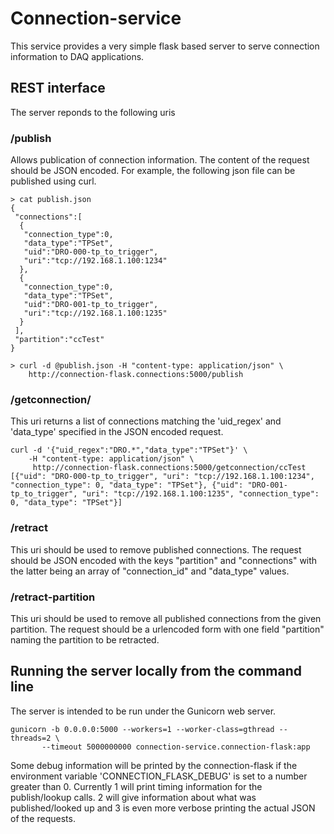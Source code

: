 # Connection-service

 This service provides a very simple flask based
server to serve connection information to DAQ applications.


## REST interface

  The server reponds to the following uris

### /publish
 Allows publication of connection information. The content of the
 request should be JSON encoded. For example, the following json file
 can be published using curl.

```
> cat publish.json
{
 "connections":[
  {
   "connection_type":0,
   "data_type":"TPSet",
   "uid":"DRO-000-tp_to_trigger",
   "uri":"tcp://192.168.1.100:1234"
  },
  {
   "connection_type":0,
   "data_type":"TPSet",
   "uid":"DRO-001-tp_to_trigger",
   "uri":"tcp://192.168.1.100:1235"
  }
 ],
 "partition":"ccTest"
}

> curl -d @publish.json -H "content-type: application/json" \
    http://connection-flask.connections:5000/publish
```

### /getconnection/<partition> 
This uri returns a list of connections matching the 'uid_regex' and
'data_type' specified in the JSON encoded request.

```
curl -d '{"uid_regex":"DRO.*","data_type":"TPSet"}' \
    -H "content-type: application/json" \
     http://connection-flask.connections:5000/getconnection/ccTest
[{"uid": "DRO-000-tp_to_trigger", "uri": "tcp://192.168.1.100:1234", "connection_type": 0, "data_type": "TPSet"}, {"uid": "DRO-001-tp_to_trigger", "uri": "tcp://192.168.1.100:1235", "connection_type": 0, "data_type": "TPSet"}]
```


### /retract
This uri should be used to remove published connections. The request should be JSON encoded with the keys "partition" and "connections" with the latter being an array of "connection_id" and "data_type" values.


### /retract-partition
This uri should be used to remove all published connections from the
given partition. The request should be a urlencoded form with one field "partition" naming the partition to be retracted.

## Running the server locally from the command line
 The server is intended to be run under the Gunicorn web server.
 
 ```
 gunicorn -b 0.0.0.0:5000 --workers=1 --worker-class=gthread --threads=2 \
        --timeout 5000000000 connection-service.connection-flask:app
 ```

Some debug information will be printed by the connection-flask if the
environment variable 'CONNECTION_FLASK_DEBUG' is set to a number
greater than 0. Currently 1 will print timing information for the
publish/lookup calls. 2 will give information about what was
published/looked up and 3 is even more verbose printing the actual
JSON of the requests.
